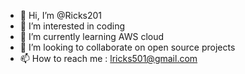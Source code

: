 - 👋 Hi, I’m @Ricks201
- 👀 I’m interested in coding
- 🌱 I’m currently learning AWS cloud 
- 💞️ I’m looking to collaborate on open source projects
- 📫 How to reach me : lricks501@gmail.com 

<!---
Ricks201/Ricks201 is a ✨ special ✨ repository because its `README.md` (this file) appears on your GitHub profile.
You can click the Preview link to take a look at your changes.
--->
